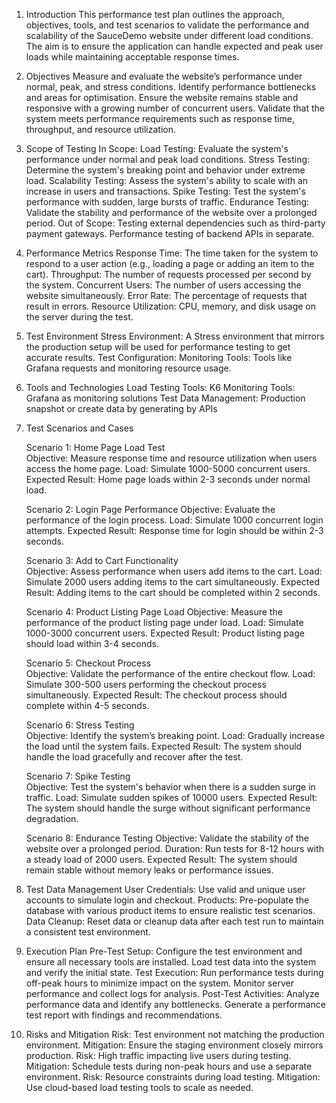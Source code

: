 1. Introduction
    This performance test plan outlines the approach, objectives, tools, and test scenarios to validate the performance and scalability of the SauceDemo website under different load conditions. The aim is to ensure the application can handle expected and peak user loads while maintaining acceptable response times.

2. Objectives
    Measure and evaluate the website’s performance under normal, peak, and stress conditions.
    Identify performance bottlenecks and areas for optimisation.
    Ensure the website remains stable and responsive with a growing number of concurrent users.
    Validate that the system meets performance requirements such as response time, throughput, and resource utilization.

3. Scope of Testing
    In Scope:
      Load Testing: Evaluate the system's performance under normal and peak load conditions.
      Stress Testing: Determine the system's breaking point and behavior under extreme load.
      Scalability Testing: Assess the system's ability to scale with an increase in users and transactions.
      Spike Testing: Test the system's performance with sudden, large bursts of traffic.
      Endurance Testing: Validate the stability and performance of the website over a prolonged period.
    Out of Scope:
      Testing external dependencies such as third-party payment gateways.
      Performance testing of backend APIs in separate.

4. Performance Metrics
      Response Time: The time taken for the system to respond to a user action (e.g., loading a page or adding an item to the cart).
      Throughput: The number of requests processed per second by the system.
      Concurrent Users: The number of users accessing the website simultaneously.
      Error Rate: The percentage of requests that result in errors.
      Resource Utilization: CPU, memory, and disk usage on the server during the test.

5. Test Environment
      Stress Environment: A Stress environment that mirrors the production setup will be used for performance testing to get accurate results.
      Test Configuration:
      Monitoring Tools: Tools like Grafana requests and monitoring resource usage.

6. Tools and Technologies
      Load Testing Tools: K6
      Monitoring Tools: Grafana as monitoring solutions
      Test Data Management: Production snapshot or create data by generating by APIs

7. Test Scenarios and Cases

      Scenario 1: Home Page Load Test   
        Objective: Measure response time and resource utilization when users access the home page.
        Load: Simulate 1000-5000 concurrent users.
        Expected Result: Home page loads within 2-3 seconds under normal load.

      Scenario 2: Login Page Performance
        Objective: Evaluate the performance of the login process.
        Load: Simulate 1000 concurrent login attempts.
        Expected Result: Response time for login should be within 2-3 seconds.
        
      Scenario 3: Add to Cart Functionality     
        Objective: Assess performance when users add items to the cart.
        Load: Simulate 2000 users adding items to the cart simultaneously.
        Expected Result: Adding items to the cart should be completed within 2 seconds.
      
      Scenario 4: Product Listing Page Load 
        Objective: Measure the performance of the product listing page under load.
        Load: Simulate 1000-3000 concurrent users.
        Expected Result: Product listing page should load within 3-4 seconds.
        
      Scenario 5: Checkout Process    
        Objective: Validate the performance of the entire checkout flow.
        Load: Simulate 300-500 users performing the checkout process simultaneously.
        Expected Result: The checkout process should complete within 4-5 seconds.
      
      Scenario 6: Stress Testing  
        Objective: Identify the system’s breaking point.
        Load: Gradually increase the load until the system fails.
        Expected Result: The system should handle the load gracefully and recover after the test.
        
      Scenario 7: Spike Testing   
        Objective: Test the system's behavior when there is a sudden surge in traffic.
        Load: Simulate sudden spikes of 10000 users.
        Expected Result: The system should handle the surge without significant performance degradation.
        
      Scenario 8: Endurance Testing
        Objective: Validate the stability of the website over a prolonged period.
        Duration: Run tests for 8-12 hours with a steady load of 2000 users.
        Expected Result: The system should remain stable without memory leaks or performance issues.

8. Test Data Management
    User Credentials: Use valid and unique user accounts to simulate login and checkout.
    Products: Pre-populate the database with various product items to ensure realistic test scenarios.
    Data Cleanup: Reset data or cleanup data after each test run to maintain a consistent test environment.

9. Execution Plan
    Pre-Test Setup:
      Configure the test environment and ensure all necessary tools are installed.
      Load test data into the system and verify the initial state.
    Test Execution:
      Run performance tests during off-peak hours to minimize impact on the system.
      Monitor server performance and collect logs for analysis.
    Post-Test Activities:
      Analyze performance data and identify any bottlenecks.
      Generate a performance test report with findings and recommendations.

10. Risks and Mitigation
      Risk: Test environment not matching the production environment.
        Mitigation: Ensure the staging environment closely mirrors production.
      Risk: High traffic impacting live users during testing.
        Mitigation: Schedule tests during non-peak hours and use a separate environment.
      Risk: Resource constraints during load testing.
        Mitigation: Use cloud-based load testing tools to scale as needed.
